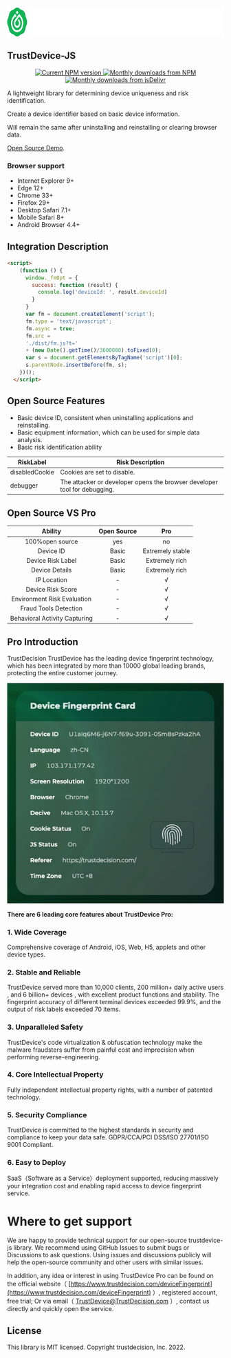 <p align="center">
  <a href="https://www.trustdecision.com/deviceFingerprint" >
    <picture>
      <source media="(prefers-color-scheme: dark)" srcset="static/image/logo_dark.png" />
      <source media="(prefers-color-scheme: light)" srcset="static/image/logo_light.png" />
      <img src="static/image/logo_dark.png" alt="trustdevice logo" width="729px" height="67px"/>    </picture>
  </a>
</p>

## TrustDevice-JS

<p align="center">
  <a href="https://www.npmjs.com/package/@trustdevicejs/trustdevice-js">
    <img src="https://img.shields.io/npm/v/@trustdevicejs/trustdevice-js.svg" alt="Current NPM version">
  </a>
  <a href="https://www.npmjs.com/package/@trustdevicejs/trustdevice-js">
    <img src="https://img.shields.io/npm/dm/@trustdevicejs/trustdevice-js.svg" alt="Monthly downloads from NPM">
  </a>
  <a href="https://www.jsdelivr.com/package/npm/@trustdevicejs/trustdevice-js">
    <img src="https://img.shields.io/jsdelivr/npm/hm/@trustdevicejs/trustdevice-js.svg" alt="Monthly downloads from jsDelivr">
  </a>
</p>
A lightweight library for determining device uniqueness and risk identification.

Create a device identifier based on basic device information.

Will remain the same after uninstalling and reinstalling or clearing browser data.

[Open Source Demo](https://statictest.tongdun.net/trustdevice/index.html).

### Browser support

- Internet Explorer 9+
- Edge 12+
- Chrome 33+
- Firefox 29+
- Desktop Safari 7.1+
- Mobile Safari 8+
- Android Browser 4.4+

## Integration Description

```html
<script>
    (function () {
      window._fmOpt = {
        success: function (result) {
          console.log('deviceId: ', result.deviceId)
        }
      }
      var fm = document.createElement('script');
      fm.type = 'text/javascript';
      fm.async = true;
      fm.src =
      './dist/fm.js?t='
      + (new Date().getTime()/3600000).toFixed(0);
      var s = document.getElementsByTagName('script')[0];
      s.parentNode.insertBefore(fm, s);
    })();
  </script>
```
## Open Source Features

+ Basic device ID, consistent when uninstalling applications and reinstalling.
+ Basic equipment information, which can be used for simple data analysis.
+ Basic risk identification ability

| RiskLabel      |       Risk Description |
| --------- | --------------------------- |
| disabledCookie   |    Cookies are set to disable.      |
| debugger   |  The attacker or developer opens the browser developer tool for debugging.         |

## Open Source VS Pro
| Ability | Open Source |  Pro  |
| :-------: | :-------: | :-------------------------: |
| 100%open source | yes | no |
| Device ID | Basic | Extremely stable |
| Device Risk Label | Basic | Extremely rich |
| Device Details | Basic  | Extremely rich |
| IP Location | -  | √ |
| Device Risk Score | -  | √ |
| Environment Risk Evaluation | -  | √ |
| Fraud Tools Detection | -  | √ |
| Behavioral Activity Capturing | -  | √ |

## Pro Introduction

TrustDecision TrustDevice has the leading device fingerprint technology, which has been integrated by more than 10000 global leading brands, protecting the entire customer journey.

<p align="left">
  <a href="https://github.com/trustdecision/trustdevice-js">
    <img src="static/image/trustdevice_card.png" alt="trustdevice card"  />
  </a>
</p>

**There are 6 leading core features about TrustDevice Pro:**

### 1. Wide Coverage
Comprehensive coverage of Android, iOS, Web, H5, applets and other device types.

### 2. Stable and Reliable
TrustDevice served more than 10,000 clients, 200 million+ daily active users , and 6 billion+ devices , with excellent product functions and stability.
The fingerprint accuracy of different terminal devices exceeded 99.9%, and the output of risk labels exceeded 70 items.

### 3. Unparalleled Safety
TrustDevice's code virtualization & obfuscation technology make the malware fraudsters suffer from painful cost and imprecision when performing reverse-engineering.

### 4. Core Intellectual Property
Fully independent intellectual property rights, with a number of patented technology.

### 5. Security Compliance
TrustDevice is committed to the highest standards in security and compliance to keep your data safe.
GDPR/CCA/PCI DSS/ISO 27701/ISO 9001 Compliant.

### 6. Easy to Deploy
SaaS（Software as a Service）deployment supported, reducing massively your integration cost and enabling rapid access to device fingerprint service.



# Where to get support
We are happy to provide technical support for our open-source trustdevice-js library. We recommend using GitHub Issues to submit bugs or Discussions to ask questions. Using issues and discussions publicly will help the open-source community and other users with similar issues.

In addition, any idea or interest in using TrustDevice Pro can be found on the official website（ [https://www.trustdecision.com/deviceFingerprint](https://www.trustdecision.com/deviceFingerprint) ）, registered account, free trial; Or via email（ TrustDevice@TrustDecision.com ）, contact us directly and quickly open the service.

## License

This library is MIT licensed. Copyright trustdecision, Inc. 2022.
